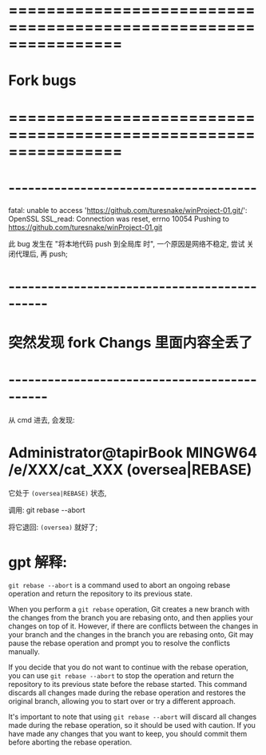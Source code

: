 # ================================================================ #
#                  Fork  bugs
# ================================================================ #



# -------------------------------------- #
fatal: unable to access 'https://github.com/turesnake/winProject-01.git/': OpenSSL SSL_read: Connection was reset, errno 10054
Pushing to https://github.com/turesnake/winProject-01.git

此 bug 发生在 "将本地代码 push 到全局库 时",
一个原因是网络不稳定, 尝试 关闭代理后, 再 push;






# -------------------------------------------- #
#      突然发现  fork Changs 里面内容全丢了
# -------------------------------------------- #


从 cmd 进去, 会发现:
# Administrator@tapirBook MINGW64 /e/__XXX__/cat_XXX (oversea|REBASE)

它处于 `(oversea|REBASE)` 状态,

调用:
    git rebase --abort

将它退回: `(oversea)`
就好了;

# gpt 解释:
`git rebase --abort` is a command used to abort an ongoing rebase operation and return the repository to its previous state. 

When you perform a `git rebase` operation, Git creates a new branch with the changes from the branch you are rebasing onto, 
and then applies your changes on top of it. However, if there are conflicts between the changes in your branch and the changes in the branch you are rebasing onto, 
Git may pause the rebase operation and prompt you to resolve the conflicts manually. 

If you decide that you do not want to continue with the rebase operation, you can use `git rebase --abort` to stop the operation 
and return the repository to its previous state before the rebase started. 
This command discards all changes made during the rebase operation and restores the original branch, allowing you to start over or try a different approach.

It's important to note that using `git rebase --abort` will discard all changes made during the rebase operation, so it should be used with caution. 
If you have made any changes that you want to keep, you should commit them before aborting the rebase operation.




















